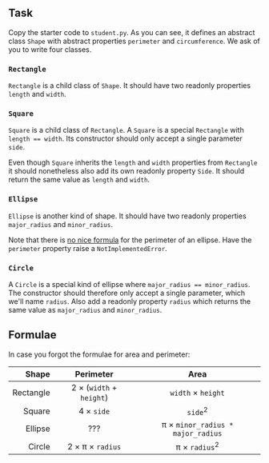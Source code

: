 ## Task

Copy the starter code to `student.py`.
As you can see, it defines an abstract class `Shape` with abstract properties `perimeter` and `circumference`.
We ask of you to write four classes.

### `Rectangle`

`Rectangle` is a child class of `Shape`.
It should have two readonly properties `length` and `width`.

### `Square`

`Square` is a child class of `Rectangle`.
A `Square` is a special `Rectangle` with `length == width`.
Its constructor should only accept a single parameter `side`.

Even though `Square` inherits the `length` and `width` properties from `Rectangle` it should nonetheless also add its own readonly property `Side`.
It should return the same value as `length` and `width`.

### `Ellipse`

`Ellipse` is another kind of shape.
It should have two readonly properties `major_radius` and `minor_radius`.

Note that there is [no nice formula](https://www.youtube.com/watch?v=5nW3nJhBHL0) for the perimeter of an ellipse.
Have the `perimeter` property raise a `NotImplementedError`.

### `Circle`

A `Circle` is a special kind of ellipse where `major_radius == minor_radius`.
The constructor should therefore only accept a single parameter, which we'll name `radius`.
Also add a readonly property `radius` which returns the same value as `major_radius` and `minor_radius`.

## Formulae

In case you forgot the formulae for area and perimeter:

| Shape | Perimeter | Area |
|-:|:-:|:-:|
| Rectangle | 2 &times; (`width` + `height`) | `width` &times; `height` |
| Square | 4 &times; `side` | `side`<sup>2</sup> |
| Ellipse | ??? | &pi; &times; `minor_radius * major_radius` |
| Circle | 2 &times; &pi; &times; `radius` | &pi; &times; `radius`<sup>2</sup> |
